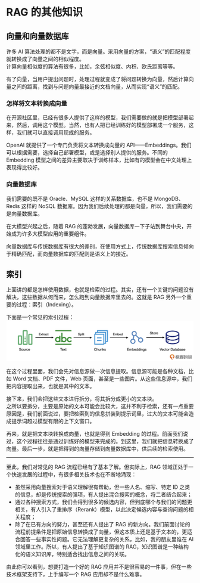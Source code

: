 # RAG 的其他知识
## 向量和向量数据库
许多 AI 算法处理的都不是文字，而是向量。采用向量的方案，“语义”的匹配程度就转换成了向量之间的相似程度。  
计算向量相似度的算法有很多，比如，余弦相似度、内积、欧氏距离等等。

有了向量，当用户提出问题时，处理过程就变成了将问题转换为向量，然后计算向量之间的距离，找到与问题向量最接近的文档向量，从而实现“语义”的匹配。

### 怎样将文本转换成向量

在开源社区里，已经有很多人提供了这样的模型，我们需要做的就是把模型部署起来，然后，调用这个模型。当然，也有人把已经训练好的模型部署成一个服务，这样，我们就可以直接调用现成的服务。

OpenAI 就提供了一个专门负责将文本转换成向量的 API——Embeddings。我们可以根据需要，选择自己部署模型，或是选择别人提供的服务。不同的 Embedding 模型之间的差异主要取决于训练样本，比如有的模型会在中文处理上表现得比较好。

### 向量数据库
我们需要的既不是 Oracle、MySQL 这样的关系数据库，也不是 MongoDB、Redis 这样的 NoSQL 数据库。因为我们后续处理的都是向量，所以，我们需要的是向量数据库。

在大模型兴起之后，随着 RAG 的蓬勃发展，向量数据库一下子站到舞台中央，开始成为许多大模型应用的重要组件。

向量数据库与传统数据库有很大的差别，在使用方式上，传统数据库搜索信息倾向于精确匹配，而向量数据库的匹配则是语义上的接近。


## 索引
上面讲的都是怎样使用数据，也就是检索的过程。其实，还有一个关键的问题没有解决，这些数据从何而来，怎么跑到向量数据库里去的。这就是 RAG 另外一个重要的过程：索引（Indexing）。

下面是一个常见的索引过程：
![img_3.png](img_3.png)

在这个过程里面，我们会先对信息源做一次信息提取。信息源可能是各种文档，比如 Word 文档、PDF 文件，Web 页面，甚至是一些图片。从这些信息源中，我们把内容提取出来，也就是其中的文本。

接下来，我们会把这些文本进行拆分，将其拆分成更小的文本块。  
之所以要拆分，主要是原始的文本可能会比较大，这并不利于检索，还有一点重要原因是，我们前面说过，要把检索到的信息拼装到提示词里，过大的文本可能会造成提示词超过模型有限的上下文窗口。

再来，就是把文本块转换成向量，也就是得到 Embedding 的过程。前面我们说过，这个过程往往是通过训练好的模型来完成的。到这里，我们就把信息转换成了向量。最后一步，就是把得到的向量存储到向量数据库中，供后续的检索使用。

---

至此，我们对常见的 RAG 流程已经有了基本了解。但实际上，RAG 领域正处于一个快速发展的过程中，有很多相关技术也在不断地涌现：
- 虽然采用向量搜索对于语义理解很有帮助，但一些人名、缩写、特定 ID 之类的信息，却是传统搜索的强项，有人提出混合搜索的概念，将二者结合起来；
- 通过各种搜索方式，我们会得到很多的候选内容，但到底哪个与我们的问题更相关，有人引入了重排序（Rerank）模型，以此决定候选内容与查询问题的相关程度；
- 除了在已有方向的努力，甚至还有人提出了 RAG 的新方向。我们前面讨论的流程前提条件是把原始信息转换成了向量，但这本质上还是基于文本的，更适合回答一些事实性问题。它无法理解更复杂的关系，比如，我的朋友里谁在 AI 领域里工作。所以，有人提出了基于知识图谱的 RAG，知识图谱是一种结构化的语义知识库，特别适合找出信息之间的关联。

由此你可以看到，想要打造一个好的 RAG 应用并不是很容易的一件事，但在一些技术框架支持下，上手编写一个 RAG 应用却不是什么难事。